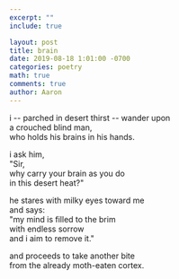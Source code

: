 ```yaml
---
excerpt: ""
include: true

layout: post
title: brain
date: 2019-08-18 1:01:00 -0700
categories: poetry
math: true
comments: true
author: Aaron
---
```





i -- parched in desert thirst -- wander upon  
a crouched blind man,  
who holds his brains in his hands.  

i ask him,  
"Sir,  
why carry your brain as you do  
in this desert heat?"  

he stares with milky eyes toward me  
and says:  
"my mind is filled to the brim  
with endless sorrow  
and i aim to remove it."  

and proceeds to take another bite  
from the already moth-eaten cortex.
